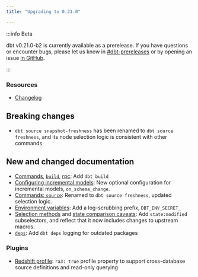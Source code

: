 ```yaml
---
title: "Upgrading to 0.21.0"

---
```


:::info Beta

dbt v0.21.0-b2 is currently available as a prerelease. If you have questions or encounter bugs, please let us know in [#dbt-prereleases](https://community.getdbt.com/) or by opening an issue [in GitHub](https://github.com/dbt-labs/dbt).

:::

### Resources

- [Changelog](https://github.com/dbt-labs/dbt/blob/0.21.latest/CHANGELOG.md)

## Breaking changes

- `dbt source snapshot-freshness` has been renamed to `dbt source freshness`, and its node selection logic is consistent with other commands

## New and changed documentation

- [Commands](dbt-commands), [`build`](commands/build), [rpc](rpc): Add `dbt build`
- [Configuring incremental models](configuring-incremental-models): New optional configuration for incremental models, `on_schema_change`.
- [Commands: `source`](commands/source): Renamed to `dbt source freshness`, updated selection logic.
- [Environment variables](env_var): Add a log-scrubbing prefix, `DBT_ENV_SECRET_`
- [Selection methods](node-selection/methods) and [state comparison caveats](state-comparison-caveats): Add `state:modified` subselectors, and reflect that it now includes changes to upstream macros.
- [`deps`](commands/deps): Add `dbt deps` logging for outdated packages

### Plugins
- [Redshift profile](redshift-profile): `ra3: true` profile property to support cross-database source definitions and read-only querying
